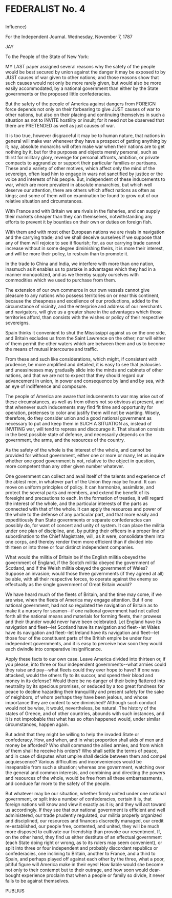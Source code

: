 # FEDERALIST No. 4
## 

Influence)

For the Independent Journal. Wednesday, November 7, 1787

JAY

To the People of the State of New York:

MY LAST paper assigned several reasons why the safety of the people
would be best secured by union against the danger it may be exposed to
by JUST causes of war given to other nations; and those reasons show
that such causes would not only be more rarely given, but would also be
more easily accommodated, by a national government than either by the
State governments or the proposed little confederacies.

But the safety of the people of America against dangers from FOREIGN
force depends not only on their forbearing to give JUST causes of war
to other nations, but also on their placing and continuing themselves in
such a situation as not to INVITE hostility or insult; for it need not
be observed that there are PRETENDED as well as just causes of war.

It is too true, however disgraceful it may be to human nature, that
nations in general will make war whenever they have a prospect of
getting anything by it; nay, absolute monarchs will often make war when
their nations are to get nothing by it, but for the purposes and objects
merely personal, such as thirst for military glory, revenge for personal
affronts, ambition, or private compacts to aggrandize or support their
particular families or partisans. These and a variety of other motives,
which affect only the mind of the sovereign, often lead him to engage in
wars not sanctified by justice or the voice and interests of his people.
But, independent of these inducements to war, which are more prevalent
in absolute monarchies, but which well deserve our attention, there are
others which affect nations as often as kings; and some of them will
on examination be found to grow out of our relative situation and
circumstances.

With France and with Britain we are rivals in the fisheries, and can
supply their markets cheaper than they can themselves, notwithstanding
any efforts to prevent it by bounties on their own or duties on foreign
fish.

With them and with most other European nations we are rivals in
navigation and the carrying trade; and we shall deceive ourselves if we
suppose that any of them will rejoice to see it flourish; for, as
our carrying trade cannot increase without in some degree diminishing
theirs, it is more their interest, and will be more their policy, to
restrain than to promote it.

In the trade to China and India, we interfere with more than one nation,
inasmuch as it enables us to partake in advantages which they had in a
manner monopolized, and as we thereby supply ourselves with commodities
which we used to purchase from them.

The extension of our own commerce in our own vessels cannot give
pleasure to any nations who possess territories on or near this
continent, because the cheapness and excellence of our productions,
added to the circumstance of vicinity, and the enterprise and address
of our merchants and navigators, will give us a greater share in the
advantages which those territories afford, than consists with the wishes
or policy of their respective sovereigns.

Spain thinks it convenient to shut the Mississippi against us on the one
side, and Britain excludes us from the Saint Lawrence on the other; nor
will either of them permit the other waters which are between them and
us to become the means of mutual intercourse and traffic.

From these and such like considerations, which might, if consistent
with prudence, be more amplified and detailed, it is easy to see that
jealousies and uneasinesses may gradually slide into the minds and
cabinets of other nations, and that we are not to expect that they
should regard our advancement in union, in power and consequence by land
and by sea, with an eye of indifference and composure.

The people of America are aware that inducements to war may arise out of
these circumstances, as well as from others not so obvious at present,
and that whenever such inducements may find fit time and opportunity
for operation, pretenses to color and justify them will not be wanting.
Wisely, therefore, do they consider union and a good national government
as necessary to put and keep them in SUCH A SITUATION as, instead of
INVITING war, will tend to repress and discourage it. That situation
consists in the best possible state of defense, and necessarily depends
on the government, the arms, and the resources of the country.

As the safety of the whole is the interest of the whole, and cannot
be provided for without government, either one or more or many, let us
inquire whether one good government is not, relative to the object in
question, more competent than any other given number whatever.

One government can collect and avail itself of the talents and
experience of the ablest men, in whatever part of the Union they may be
found. It can move on uniform principles of policy. It can harmonize,
assimilate, and protect the several parts and members, and extend the
benefit of its foresight and precautions to each. In the formation of
treaties, it will regard the interest of the whole, and the particular
interests of the parts as connected with that of the whole. It can apply
the resources and power of the whole to the defense of any particular
part, and that more easily and expeditiously than State governments or
separate confederacies can possibly do, for want of concert and unity of
system. It can place the militia under one plan of discipline, and, by
putting their officers in a proper line of subordination to the Chief
Magistrate, will, as it were, consolidate them into one corps, and
thereby render them more efficient than if divided into thirteen or into
three or four distinct independent companies.

What would the militia of Britain be if the English militia obeyed the
government of England, if the Scotch militia obeyed the government
of Scotland, and if the Welsh militia obeyed the government of Wales?
Suppose an invasion; would those three governments (if they agreed at
all) be able, with all their respective forces, to operate against the
enemy so effectually as the single government of Great Britain would?

We have heard much of the fleets of Britain, and the time may come, if
we are wise, when the fleets of America may engage attention. But if one
national government, had not so regulated the navigation of Britain
as to make it a nursery for seamen--if one national government had not
called forth all the national means and materials for forming fleets,
their prowess and their thunder would never have been celebrated. Let
England have its navigation and fleet--let Scotland have its navigation
and fleet--let Wales have its navigation and fleet--let Ireland have
its navigation and fleet--let those four of the constituent parts of the
British empire be under four independent governments, and it is
easy to perceive how soon they would each dwindle into comparative
insignificance.

Apply these facts to our own case. Leave America divided into thirteen
or, if you please, into three or four independent governments--what
armies could they raise and pay--what fleets could they ever hope to
have? If one was attacked, would the others fly to its succor, and spend
their blood and money in its defense? Would there be no danger of their
being flattered into neutrality by its specious promises, or seduced by
a too great fondness for peace to decline hazarding their tranquillity
and present safety for the sake of neighbors, of whom perhaps they have
been jealous, and whose importance they are content to see diminished?
Although such conduct would not be wise, it would, nevertheless, be
natural. The history of the states of Greece, and of other countries,
abounds with such instances, and it is not improbable that what has so
often happened would, under similar circumstances, happen again.

But admit that they might be willing to help the invaded State or
confederacy. How, and when, and in what proportion shall aids of men and
money be afforded? Who shall command the allied armies, and from which
of them shall he receive his orders? Who shall settle the terms of
peace, and in case of disputes what umpire shall decide between them and
compel acquiescence? Various difficulties and inconveniences would be
inseparable from such a situation; whereas one government, watching over
the general and common interests, and combining and directing the powers
and resources of the whole, would be free from all these embarrassments,
and conduce far more to the safety of the people.

But whatever may be our situation, whether firmly united under one
national government, or split into a number of confederacies, certain
it is, that foreign nations will know and view it exactly as it is;
and they will act toward us accordingly. If they see that our national
government is efficient and well administered, our trade prudently
regulated, our militia properly organized and disciplined, our resources
and finances discreetly managed, our credit re-established, our
people free, contented, and united, they will be much more disposed to
cultivate our friendship than provoke our resentment. If, on the other
hand, they find us either destitute of an effectual government (each
State doing right or wrong, as to its rulers may seem convenient), or
split into three or four independent and probably discordant republics
or confederacies, one inclining to Britain, another to France, and a
third to Spain, and perhaps played off against each other by the three,
what a poor, pitiful figure will America make in their eyes! How liable
would she become not only to their contempt but to their outrage, and
how soon would dear-bought experience proclaim that when a people or
family so divide, it never fails to be against themselves.

PUBLIUS




